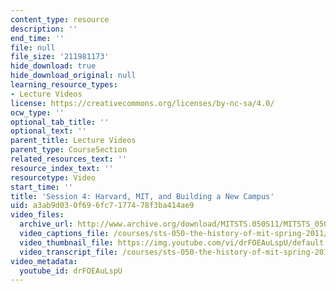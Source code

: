 ```yaml
---
content_type: resource
description: ''
end_time: ''
file: null
file_size: '211981173'
hide_download: true
hide_download_original: null
learning_resource_types:
- Lecture Videos
license: https://creativecommons.org/licenses/by-nc-sa/4.0/
ocw_type: ''
optional_tab_title: ''
optional_text: ''
parent_title: Lecture Videos
parent_type: CourseSection
related_resources_text: ''
resource_index_text: ''
resourcetype: Video
start_time: ''
title: 'Session 4: Harvard, MIT, and Building a New Campus'
uid: a3ab9d03-0f69-6fc7-1774-78f3ba414ae9
video_files:
  archive_url: http://www.archive.org/download/MITSTS.050S11/MITSTS_050S11lec04_300k.mp4
  video_captions_file: /courses/sts-050-the-history-of-mit-spring-2011/e988b77dc8b553d887608b559622b237_drFOEAuLspU.vtt
  video_thumbnail_file: https://img.youtube.com/vi/drFOEAuLspU/default.jpg
  video_transcript_file: /courses/sts-050-the-history-of-mit-spring-2011/9a20f8c5c6f15b178241ffb94e8b820d_drFOEAuLspU.pdf
video_metadata:
  youtube_id: drFOEAuLspU
---
```

